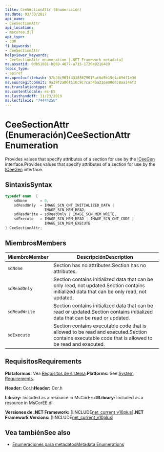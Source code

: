 ```yaml
---
title: CeeSectionAttr (Enumeración)
ms.date: 03/30/2017
api_name:
- CeeSectionAttr
api_location:
- mscoree.dll
api_type:
- COM
f1_keywords:
- CeeSectionAttr
helpviewer_keywords:
- CeeSectionAttr enumeration [.NET Framework metadata]
ms.assetid: 0db51881-b869-4677-a715-1726a9216489
topic_type:
- apiref
ms.openlocfilehash: 97b28c961f43388679615ac0d5b19c4c69df1e3d
ms.sourcegitcommit: 9a39f2a06f110c9c7ca54ba216900d038aa14ef3
ms.translationtype: MT
ms.contentlocale: es-ES
ms.lasthandoff: 11/23/2019
ms.locfileid: "74444250"
---
```

# <a name="ceesectionattr-enumeration"></a><span data-ttu-id="66d39-102">CeeSectionAttr (Enumeración)</span><span class="sxs-lookup"><span data-stu-id="66d39-102">CeeSectionAttr Enumeration</span></span>
<span data-ttu-id="66d39-103">Provides values that specify attributes of a section for use by the [ICeeGen](../../../../docs/framework/unmanaged-api/metadata/iceegen-interface.md) interface.</span><span class="sxs-lookup"><span data-stu-id="66d39-103">Provides values that specify attributes of a section for use by the [ICeeGen](../../../../docs/framework/unmanaged-api/metadata/iceegen-interface.md) interface.</span></span>  
  
## <a name="syntax"></a><span data-ttu-id="66d39-104">Sintaxis</span><span class="sxs-lookup"><span data-stu-id="66d39-104">Syntax</span></span>  
  
```cpp  
typedef enum  {  
    sdNone      = 0,  
    sdReadOnly  = IMAGE_SCN_CNT_INITIALIZED_DATA |  
                  IMAGE_SCN_MEM_READ,  
    sdReadWrite = sdReadOnly | IMAGE_SCN_MEM_WRITE,  
    sdExecute   = IMAGE_SCN_MEM_READ | IMAGE_SCN_CNT_CODE |  
                  IMAGE_SCN_MEM_EXECUTE  
} CeeSectionAttr;  
```  
  
## <a name="members"></a><span data-ttu-id="66d39-105">Miembros</span><span class="sxs-lookup"><span data-stu-id="66d39-105">Members</span></span>  
  
|<span data-ttu-id="66d39-106">Miembro</span><span class="sxs-lookup"><span data-stu-id="66d39-106">Member</span></span>|<span data-ttu-id="66d39-107">Descripción</span><span class="sxs-lookup"><span data-stu-id="66d39-107">Description</span></span>|  
|------------|-----------------|  
|`sdNone`|<span data-ttu-id="66d39-108">Section has no attributes.</span><span class="sxs-lookup"><span data-stu-id="66d39-108">Section has no attributes.</span></span>|  
|`sdReadOnly`|<span data-ttu-id="66d39-109">Section contains initialized data that can be only read, not updated.</span><span class="sxs-lookup"><span data-stu-id="66d39-109">Section contains initialized data that can be only read, not updated.</span></span>|  
|`sdReadWrite`|<span data-ttu-id="66d39-110">Section contains initialized data that can be read or updated.</span><span class="sxs-lookup"><span data-stu-id="66d39-110">Section contains initialized data that can be read or updated.</span></span>|  
|`sdExecute`|<span data-ttu-id="66d39-111">Section contains executable code that is allowed to be read and executed.</span><span class="sxs-lookup"><span data-stu-id="66d39-111">Section contains executable code that is allowed to be read and executed.</span></span>|  
  
## <a name="requirements"></a><span data-ttu-id="66d39-112">Requisitos</span><span class="sxs-lookup"><span data-stu-id="66d39-112">Requirements</span></span>  
 <span data-ttu-id="66d39-113">**Plataformas:** Vea [Requisitos de sistema](../../../../docs/framework/get-started/system-requirements.md).</span><span class="sxs-lookup"><span data-stu-id="66d39-113">**Platforms:** See [System Requirements](../../../../docs/framework/get-started/system-requirements.md).</span></span>  
  
 <span data-ttu-id="66d39-114">**Header:** Cor.h</span><span class="sxs-lookup"><span data-stu-id="66d39-114">**Header:** Cor.h</span></span>  
  
 <span data-ttu-id="66d39-115">**Library:** Included as a resource in MsCorEE.dll</span><span class="sxs-lookup"><span data-stu-id="66d39-115">**Library:** Included as a resource in MsCorEE.dll</span></span>  
  
 <span data-ttu-id="66d39-116">**Versiones de .NET Framework:** [!INCLUDE[net_current_v10plus](../../../../includes/net-current-v10plus-md.md)]</span><span class="sxs-lookup"><span data-stu-id="66d39-116">**.NET Framework Versions:** [!INCLUDE[net_current_v10plus](../../../../includes/net-current-v10plus-md.md)]</span></span>  
  
## <a name="see-also"></a><span data-ttu-id="66d39-117">Vea también</span><span class="sxs-lookup"><span data-stu-id="66d39-117">See also</span></span>

- [<span data-ttu-id="66d39-118">Enumeraciones para metadatos</span><span class="sxs-lookup"><span data-stu-id="66d39-118">Metadata Enumerations</span></span>](../../../../docs/framework/unmanaged-api/metadata/metadata-enumerations.md)
